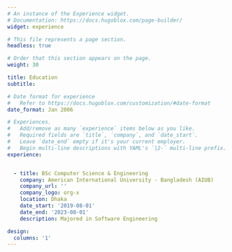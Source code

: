 ```yaml
---
# An instance of the Experience widget.
# Documentation: https://docs.hugoblox.com/page-builder/
widget: experience

# This file represents a page section.
headless: true

# Order that this section appears on the page.
weight: 30

title: Education
subtitle:

# Date format for experience
#   Refer to https://docs.hugoblox.com/customization/#date-format
date_format: Jan 2006

# Experiences.
#   Add/remove as many `experience` items below as you like.
#   Required fields are `title`, `company`, and `date_start`.
#   Leave `date_end` empty if it's your current employer.
#   Begin multi-line descriptions with YAML's `|2-` multi-line prefix.
experience:


  - title: BSc Computer Science & Engineering
    company: American International University - Bangladesh (AIUB)
    company_url: ''
    company_logo: org-x
    location: Dhaka
    date_start: '2019-08-01'
    date_end: '2023-08-01'
    description: Majored in Software Engineering

design:
  columns: '1'
---
```

